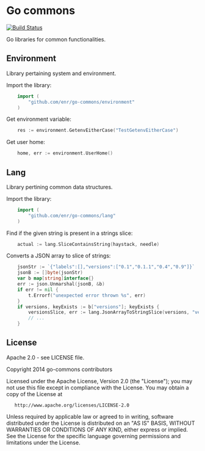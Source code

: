 Go commons
==========

[![Build Status](https://travis-ci.org/enr/go-commons.png?branch=master)](https://travis-ci.org/enr/go-commons)

Go libraries for common functionalities.

Environment
-----------

Library pertaining system and environment.

Import the library:

```Go
    import (
        "github.com/enr/go-commons/environment"
    )
```

Get environment variable:

```Go
    res := environment.GetenvEitherCase("TestGetenvEitherCase")

```

Get user home:

```Go
    home, err := environment.UserHome()

```

Lang
----

Library pertining common data structures.

Import the library:

```Go
    import (
        "github.com/enr/go-commons/lang"
    )
```

Find if the given string is present in a strings slice:

```Go
    actual := lang.SliceContainsString(haystack, needle)

```

Converts a JSON array to slice of strings:

```Go
    jsonStr := `{"labels":[],"versions":["0.1","0.1.1","0.4","0.9"]}`
    jsonB := []byte(jsonStr)
    var b map[string]interface{}
    err := json.Unmarshal(jsonB, &b)
    if err != nil {
        t.Errorf("unexpected error thrown %s", err)
    }
    if versions, keyExists := b["versions"]; keyExists {
        versionsSlice, err := lang.JsonArrayToStringSlice(versions, "versions")
        // ...
    }

```


License
-------

Apache 2.0 - see LICENSE file.

   Copyright 2014 go-commons contributors

   Licensed under the Apache License, Version 2.0 (the "License");
   you may not use this file except in compliance with the License.
   You may obtain a copy of the License at

       http://www.apache.org/licenses/LICENSE-2.0

   Unless required by applicable law or agreed to in writing, software
   distributed under the License is distributed on an "AS IS" BASIS,
   WITHOUT WARRANTIES OR CONDITIONS OF ANY KIND, either express or implied.
   See the License for the specific language governing permissions and
   limitations under the License.
